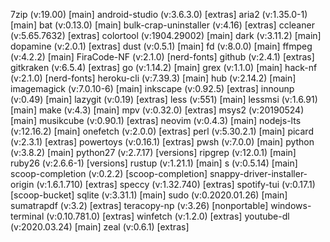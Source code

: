 7zip (v:19.00) [main]
android-studio (v:3.6.3.0) [extras]
aria2 (v:1.35.0-1) [main]
bat (v:0.13.0) [main]
bulk-crap-uninstaller (v:4.16) [extras]
ccleaner (v:5.65.7632) [extras]
colortool (v:1904.29002) [main]
dark (v:3.11.2) [main]
dopamine (v:2.0.1) [extras]
dust (v:0.5.1) [main]
fd (v:8.0.0) [main]
ffmpeg (v:4.2.2) [main]
FiraCode-NF (v:2.1.0) [nerd-fonts]
github (v:2.4.1) [extras]
gitkraken (v:6.5.4) [extras]
go (v:1.14.2) [main]
grex (v:1.1.0) [main]
hack-nf (v:2.1.0) [nerd-fonts]
heroku-cli (v:7.39.3) [main]
hub (v:2.14.2) [main]
imagemagick (v:7.0.10-6) [main]
inkscape (v:0.92.5) [extras]
innounp (v:0.49) [main]
lazygit (v:0.19) [extras]
less (v:551) [main]
lessmsi (v:1.6.91) [main]
make (v:4.3) [main]
mpv (v:0.32.0) [extras]
msys2 (v:20190524) [main]
musikcube (v:0.90.1) [extras]
neovim (v:0.4.3) [main]
nodejs-lts (v:12.16.2) [main]
onefetch (v:2.0.0) [extras]
perl (v:5.30.2.1) [main]
picard (v:2.3.1) [extras]
powertoys (v:0.16.1) [extras]
pwsh (v:7.0.0) [main]
python (v:3.8.2) [main]
python27 (v:2.7.17) [versions]
ripgrep (v:12.0.1) [main]
ruby26 (v:2.6.6-1) [versions]
rustup (v:1.21.1) [main]
s (v:0.5.14) [main]
scoop-completion (v:0.2.2) [scoop-completion]
snappy-driver-installer-origin (v:1.6.1.710) [extras]
speccy (v:1.32.740) [extras]
spotify-tui (v:0.17.1) [scoop-bucket]
sqlite (v:3.31.1) [main]
sudo (v:0.2020.01.26) [main]
sumatrapdf (v:3.2) [extras]
teracopy-np (v:3.26) [nonportable]
windows-terminal (v:0.10.781.0) [extras]
winfetch (v:1.2.0) [extras]
youtube-dl (v:2020.03.24) [main]
zeal (v:0.6.1) [extras]

